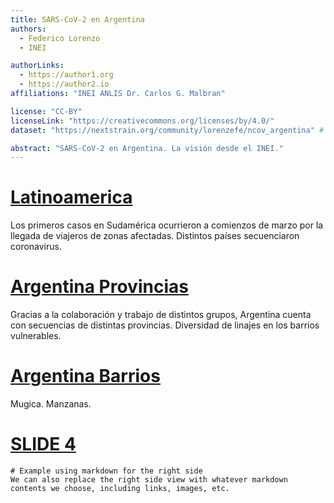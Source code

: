 ```yaml
---
title: SARS-CoV-2 en Argentina
authors:
  - Federico Lorenzo
  - INEI

authorLinks:
  - https://author1.org
  - https://author2.io
affiliations: "INEI ANLIS Dr. Carlos G. Malbran"

license: "CC-BY"  
licenseLink: "https://creativecommons.org/licenses/by/4.0/"
dataset: "https://nextstrain.org/community/lorenzefe/ncov_argentina" # must be accessible to the auspice server running the narrative

abstract: "SARS-CoV-2 en Argentina. La visión desde el INEI."
---
```


<!-- Comment tags like these are not rendered, they're just helpful for you -->
<!-- Known 'gotcha' bug: ensure that links always end in a 'letter' (a period counts). If some kind of text doesn't follow them, it breaks the slide. -->


<!-- ############ SLIDE BREAK ############# -->
<!-- SLIDE 1 -->
<!--  Each slide MUST start with a link to a specific view of the dataset (must match the `dataset` specified above) -->
# [Latinoamerica](https://nextstrain.org/community/lorenzefe/ncov_argentina?d=map&p=full&transmissions=hide)

<!-- This is left-side text -->
Los primeros casos en Sudamérica ocurrieron a comienzos de marzo por la llegada de viajeros de zonas afectadas. Distintos países secuenciaron coronavirus. 
<!-- There is NO right-side text on this slide -->


<!-- ############ SLIDE BREAK ############# -->
<!-- SLIDE 2 -->
# [Argentina Provincias](https://nextstrain.org/community/lorenzefe/ncov_argentina?c=division&d=map&f_country=Argentina&p=full&r=division&transmissions=hide)

<!-- This is the left-side text -->
Gracias a la colaboración y trabajo de distintos grupos, Argentina cuenta con secuencias de distintas provincias. 
Diversidad de linajes en los barrios vulnerables.

<!-- ############ SLIDE BREAK ############# -->
<!-- SLIDE 3 -->
# [Argentina Barrios](https://nextstrain.org/community/lorenzefe/ncov_argentina?c=pangolin_lineage&d=map&f_country=Argentina&f_division=Ciudad%20Autonoma%20de%20Buenos%20Aires&f_location=M1,M10,M100,M103,M105,M108,M111,M112,M115,M13,M18,M21,M22,M24,M28,M35,M46,M5,M7,M9,M99,R1,R10,R11,R13,R24,R25,R29,Z15,Z3&p=full&r=location&transmissions=hide)

<!-- This is the left-side text -->
Mugica. Manzanas.

<!-- ############ SLIDE BREAK ############# -->
<!-- SLIDE 4 -->
# [SLIDE 4](https://nextstrain.org/ncov/global/2020-05-14?d=tree&c=author)
<!-- This is right-side text -->
```auspiceMainDisplayMarkdown
# Example using markdown for the right side  
We can also replace the right side view with whatever markdown contents we choose, including links, images, etc.
```

<!-- ############ SLIDE BREAK ############# -->
